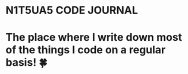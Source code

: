 # N1T5UA5 CODE JOURNAL

# The place where I write down most of the things I code on a regular basis! 🍀
